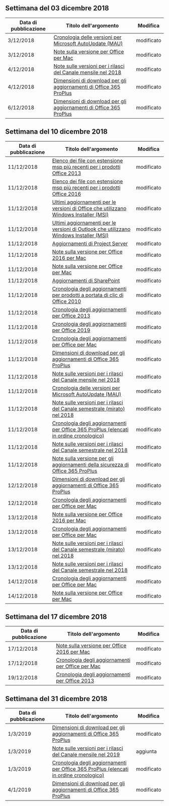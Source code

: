 <!-- This file is generated automatically each week. Changes made to this file will be overwritten.-->




## <a name="week-of-december-03-2018"></a>Settimana del 03 dicembre 2018


| Data di pubblicazione |Titolo dell'argomento | Modifica |
|------|------------|--------|
| 3/12/2018 | [Cronologia delle versioni per Microsoft AutoUpdate (MAU)](/OfficeUpdates/release-history-microsoft-autoupdate) | modificato |
| 3/12/2018 | [Note sulla versione per Office per Mac](/OfficeUpdates/release-notes-office-for-mac) | modificato |
| 4/12/2018 | [Note sulle versioni per i rilasci del Canale mensile nel 2018](/OfficeUpdates/monthly-channel-2018) | modificato |
| 4/12/2018 | [Dimensioni di download per gli aggiornamenti di Office 365 ProPlus](/OfficeUpdates/download-sizes-office365-proplus-updates) | modificato |
| 6/12/2018 | [Dimensioni di download per gli aggiornamenti di Office 365 ProPlus](/OfficeUpdates/download-sizes-office365-proplus-updates) | modificato |


## <a name="week-of-december-10-2018"></a>Settimana del 10 dicembre 2018


| Data di pubblicazione |Titolo dell'argomento | Modifica |
|------|------------|--------|
| 11/12/2018 | [Elenco dei file con estensione msp più recenti per i prodotti Office 2013](/OfficeUpdates/msp-files-office-2013) | modificato |
| 11/12/2018 | [Elenco dei file con estensione msp più recenti per i prodotti Office 2016](/OfficeUpdates/msp-files-office-2016) | modificato |
| 11/12/2018 | [Ultimi aggiornamenti per le versioni di Office che utilizzano Windows Installer (MSI)](/OfficeUpdates/office-updates-msi) | modificato |
| 11/12/2018 | [Ultimi aggiornamenti per le versioni di Outlook che utilizzano Windows Installer (MSI)](/OfficeUpdates/outlook-updates-msi) | modificato |
| 11/12/2018 | [Aggiornamenti di Project Server](/OfficeUpdates/project-server-updates) | modificato |
| 11/12/2018 | [Note sulla versione per Office 2016 per Mac](/OfficeUpdates/release-notes-office-2016-mac) | modificato |
| 11/12/2018 | [Note sulla versione per Office per Mac](/OfficeUpdates/release-notes-office-for-mac) | modificato |
| 11/12/2018 | [Aggiornamenti di SharePoint](/OfficeUpdates/sharepoint-updates) | modificato |
| 11/12/2018 | [Cronologia degli aggiornamenti per prodotti a portata di clic di Office 2010](/OfficeUpdates/update-history-office-2010-click-to-run) | modificato |
| 11/12/2018 | [Cronologia degli aggiornamenti per Office 2013](/OfficeUpdates/update-history-office-2013) | modificato |
| 11/12/2018 | [Cronologia degli aggiornamenti per Office 2019](/OfficeUpdates/update-history-office-2019) | modificato |
| 11/12/2018 | [Cronologia degli aggiornamenti per Office per Mac](/OfficeUpdates/update-history-office-for-mac) | modificato |
| 11/12/2018 | [Dimensioni di download per gli aggiornamenti di Office 365 ProPlus](/OfficeUpdates/download-sizes-office365-proplus-updates) | modificato |
| 11/12/2018 | [Note sulle versioni per i rilasci del Canale mensile nel 2018](/OfficeUpdates/monthly-channel-2018) | modificato |
| 11/12/2018 | [Cronologia delle versioni per Microsoft AutoUpdate (MAU)](/OfficeUpdates/release-history-microsoft-autoupdate) | modificato |
| 11/12/2018 | [Note sulle versioni per i rilasci del Canale semestrale (mirato) nel 2018](/OfficeUpdates/semi-annual-channel-targeted-2018) | modificato |
| 11/12/2018 | [Cronologia degli aggiornamenti per Office 365 ProPlus (elencati in ordine cronologico)](/OfficeUpdates/update-history-office365-proplus-by-date) | modificato |
| 11/12/2018 | [Note sulle versioni per i rilasci del Canale semestrale nel 2018](/OfficeUpdates/semi-annual-channel-2018) | modificato |
| 11/12/2018 | [Note sulla versione per gli aggiornamenti della sicurezza di Office 365 ProPlus](/OfficeUpdates/office365-proplus-security-updates) | modificato |
| 12/12/2018 | [Dimensioni di download per gli aggiornamenti di Office 365 ProPlus](/OfficeUpdates/download-sizes-office365-proplus-updates) | modificato |
| 12/12/2018 | [Cronologia degli aggiornamenti per Office per Mac](/OfficeUpdates/update-history-office-for-mac) | modificato |
| 13/12/2018 | [Note sulla versione per Office 2016 per Mac](/OfficeUpdates/release-notes-office-2016-mac) | modificato |
| 13/12/2018 | [Cronologia degli aggiornamenti per Office per Mac](/OfficeUpdates/update-history-office-for-mac) | modificato |
| 13/12/2018 | [Note sulle versioni per i rilasci del Canale semestrale (mirato) nel 2018](/OfficeUpdates/semi-annual-channel-targeted-2018) | modificato |
| 13/12/2018 | [Note sulle versioni per i rilasci del Canale semestrale nel 2018](/OfficeUpdates/semi-annual-channel-2018) | modificato |
| 14/12/2018 | [Cronologia degli aggiornamenti per Office per Mac](/OfficeUpdates/update-history-office-for-mac) | modificato |
| 14/12/2018 | [Note sulla versione per Office per Mac](/OfficeUpdates/release-notes-office-for-mac) | modificato |


## <a name="week-of-december-17-2018"></a>Settimana del 17 dicembre 2018


| Data di pubblicazione |Titolo dell'argomento | Modifica |
|------|------------|--------|
| 17/12/2018 | [Note sulla versione per Office 2016 per Mac](/OfficeUpdates/release-notes-office-2016-mac) | modificato |
| 17/12/2018 | [Cronologia degli aggiornamenti per Office per Mac](/OfficeUpdates/update-history-office-for-mac) | modificato |
| 19/12/2018 | [Cronologia degli aggiornamenti per Office 2013](/OfficeUpdates/update-history-office-2013) | modificato |


## <a name="week-of-december-31-2018"></a>Settimana del 31 dicembre 2018


| Data di pubblicazione |Titolo dell'argomento | Modifica |
|------|------------|--------|
| 1/3/2019 | [Dimensioni di download per gli aggiornamenti di Office 365 ProPlus](/OfficeUpdates/download-sizes-office365-proplus-updates) | modificato |
| 1/3/2019 | [Note sulle versioni per i rilasci del Canale mensile nel 2019](/OfficeUpdates/monthly-channel-2019) | aggiunta |
| 1/3/2019 | [Cronologia degli aggiornamenti per Office 365 ProPlus (elencati in ordine cronologico)](/OfficeUpdates/update-history-office365-proplus-by-date) | modificato |
| 4/1/2019 | [Dimensioni di download per gli aggiornamenti di Office 365 ProPlus](/OfficeUpdates/download-sizes-office365-proplus-updates) | modificato |
